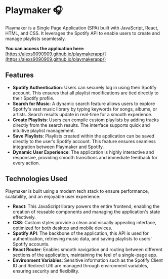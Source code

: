 # Playmaker 🎧

Playmaker is a Single Page Application (SPA) built with JavaScript, React, HTML, and CSS. It leverages the Spotify API to enable users to create and manage playlists seamlessly.

**You can access the application here:** [https://alexs9090909.github.io/playmakerapp/](https://alexs9090909.github.io/playmakerapp/)

## Features

- **Spotify Authentication**: Users can securely log in using their Spotify account. This ensures that all playlist modifications are tied directly to their Spotify profile.
- **Search for Music**: A dynamic search feature allows users to explore Spotify's vast music library by typing keywords for songs, albums, or artists. Search results update in real-time for a smooth experience.
- **Create Playlists**: Users can compile custom playlists by adding tracks directly from the search results. The interface supports quick and intuitive playlist management.
- **Save Playlists**: Playlists created within the application can be saved directly to the user’s Spotify account. This feature ensures seamless integration between Playmaker and Spotify.
- **Dynamic User Experience**: The application is highly interactive and responsive, providing smooth transitions and immediate feedback for every action.

## Technologies Used

Playmaker is built using a modern tech stack to ensure performance, scalability, and an enjoyable user experience:

- **React**: This JavaScript library powers the entire frontend, enabling the creation of reusable components and managing the application's state effectively.
- **CSS**: Custom styles provide a clean and visually appealing interface, optimized for both desktop and mobile devices.
- **Spotify API**: The backbone of the application, this API is used for authentication, retrieving music data, and saving playlists to users' Spotify accounts.
- **React Router**: Enables smooth navigation and routing between different sections of the application, maintaining the feel of a single-page app.
- **Environment Variables**: Sensitive information such as the Spotify Client ID and Redirect URI are managed through environment variables, ensuring security and flexibility.
